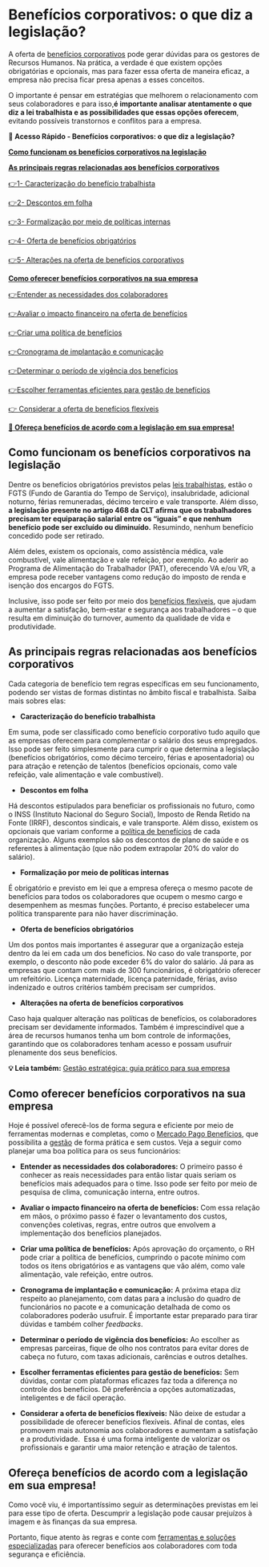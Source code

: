 # Benefícios corporativos: o que diz a legislação?

A oferta de [benefícios corporativos](https://meubolso.mercadopago.com.br/empresa-de-beneficios-corporativos) pode gerar dúvidas para os gestores de Recursos Humanos. Na prática, a verdade é que existem opções obrigatórias e opcionais, mas para fazer essa oferta de maneira eficaz, a empresa não precisa ficar presa apenas a esses conceitos.

O importante é pensar em estratégias que melhorem o relacionamento com seus colaboradores e para isso,**é importante analisar atentamente o que diz a lei trabalhista e as possibilidades que essas opções oferecem**, evitando possíveis transtornos e conflitos para a empresa.

**💙 Acesso Rápido - Benefícios corporativos: o que diz a legislação?**

**[Como funcionam os benefícios corporativos na legislação](#A)**

**[As principais regras relacionadas aos benefícios corporativos](#B)**

[](#C)[👉](#O)[1- Caracterização do benefício trabalhista](#C)

[](#D)[👉](#O)[2- Descontos em folha](#D)

[](#E)[👉](#O)[3- Formalização por meio de políticas internas](#E)

[](#F)[👉](#O)[4- Oferta de benefícios obrigatórios](#F)

[](#G)[👉](#O)[5- Alterações na oferta de benefícios corporativos](#G)

**[Como oferecer benefícios corporativos na sua empresa](#H)**

[](#I)[👉](#O)[Entender as necessidades dos colaboradores](#I)

[](#J)[👉](#O)[Avaliar o impacto financeiro na oferta de benefícios](#J)

[](#K)[👉](#O)[Criar uma política de benefícios](#K)

[](#L)[👉](#O)[Cronograma de implantação e comunicação](#L)

[](#M)[👉](#O)[Determinar o período de vigência dos benefícios](#M)

[](#N)[👉](#O)[Escolher ferramentas eficientes para gestão de benefícios](#N)

[👉 Considerar a oferta de benefícios flexíveis](#O)

**[💙 Ofereça benefícios de acordo com a legislação em sua empresa!](#P)**

[](#)
## **Como funcionam os benefícios corporativos na legislação**

Dentre os benefícios obrigatórios previstos pelas [leis trabalhistas](https://www2.senado.leg.br/bdsf/bitstream/handle/id/535468/clt_e_normas_correlatas_1ed.pdf), estão o FGTS (Fundo de Garantia do Tempo de Serviço), insalubridade, adicional noturno, férias remuneradas, décimo terceiro e vale transporte. Além disso, **a legislação presente no artigo 468 da CLT afirma que os trabalhadores precisam ter equiparação salarial entre os “iguais” e que nenhum benefício pode ser excluído ou diminuído.** Resumindo, nenhum benefício concedido pode ser retirado.

Além deles, existem os opcionais, como assistência médica, vale combustível, vale alimentação e vale refeição, por exemplo. Ao aderir ao Programa de Alimentação do Trabalhador (PAT), oferecendo VA e/ou VR, a empresa pode receber vantagens como redução do imposto de renda e isenção dos encargos do FGTS.

Inclusive, isso pode ser feito por meio dos [benefícios flexíveis](https://meubolso.mercadopago.com.br/beneficios-unificados), que ajudam a aumentar a satisfação, bem-estar e segurança aos trabalhadores – o que resulta em diminuição do turnover, aumento da qualidade de vida e produtividade.

[](#)
## **As principais regras relacionadas aos benefícios corporativos**

Cada categoria de benefício tem regras específicas em seu funcionamento, podendo ser vistas de formas distintas no âmbito fiscal e trabalhista. Saiba mais sobres elas:

[](#)

- **Caracterização do benefício trabalhista**

Em suma, pode ser classificado como benefício corporativo tudo aquilo que as empresas oferecem para complementar o salário dos seus empregados. Isso pode ser feito simplesmente para cumprir o que determina a legislação (benefícios obrigatórios, como décimo terceiro, férias e aposentadoria) ou para atração e retenção de talentos (benefícios opcionais, como vale refeição, vale alimentação e vale combustível).

[](#)

- **Descontos em folha**

Há descontos estipulados para beneficiar os profissionais no futuro, como o INSS (Instituto Nacional do Seguro Social), Imposto de Renda Retido na Fonte (IRRF), descontos sindicais, e vale transporte. Além disso, existem os opcionais que variam conforme a [política de benefícios](https://meubolso.mercadopago.com.br/politica-de-beneficios) de cada organização. Alguns exemplos são os descontos de plano de saúde e os referentes à alimentação (que não podem extrapolar 20% do valor do salário).

[](#)

- **Formalização por meio de políticas internas**

É obrigatório e previsto em lei que a empresa ofereça o mesmo pacote de benefícios para todos os colaboradores que ocupem o mesmo cargo e desempenhem as mesmas funções. Portanto, é preciso estabelecer uma política transparente para não haver discriminação.

[](#)

- **Oferta de benefícios obrigatórios**

Um dos pontos mais importantes é assegurar que a organização esteja dentro da lei em cada um dos benefícios. No caso do vale transporte, por exemplo, o desconto não pode exceder 6% do valor do salário. Já para as empresas que contam com mais de 300 funcionários, é obrigatório oferecer um refeitório. Licença maternidade, licença paternidade, férias, aviso indenizado e outros critérios também precisam ser cumpridos.

[](#)

- **Alterações na oferta de benefícios corporativos**

Caso haja qualquer alteração nas políticas de benefícios, os colaboradores precisam ser devidamente informados. Também é imprescindível que a área de recursos humanos tenha um bom controle de informações, garantindo que os colaboradores tenham acesso e possam usufruir plenamente dos seus benefícios.

**💡 Leia também:** [Gestão estratégica: guia prático para sua empresa](https://meubolso.mercadopago.com.br/guia-pratico-gestao-estrategica)

[](#)
## **Como oferecer benefícios corporativos na sua empresa**

Hoje é possível oferecê-los de forma segura e eficiente por meio de ferramentas modernas e completas, como o [Mercado Pago Benefícios](https://conteudo.mercadopago.com.br/motivos-para-usar-mercado-pago-beneficios), que possibilita a [gestão](https://meubolso.mercadopago.com.br/gestao-de-beneficios) de forma prática e sem custos. Veja a seguir como planejar uma boa política para os seus funcionários:

[](#)

- **Entender as necessidades dos colaboradores:** O primeiro passo é conhecer as reais necessidades para então listar quais seriam os benefícios mais adequados para o time. Isso pode ser feito por meio de pesquisa de clima, comunicação interna, entre outros. 

[](#)

- **Avaliar o impacto financeiro na oferta de benefícios:** Com essa relação em mãos, o próximo passo é fazer o levantamento dos custos, convenções coletivas, regras, entre outros que envolvem a implementação dos benefícios planejados. 

[](#)

- **Criar uma política de benefícios:** Após aprovação do orçamento, o RH pode criar a política de benefícios, cumprindo o pacote mínimo com todos os itens obrigatórios e as vantagens que vão além, como vale alimentação, vale refeição, entre outros. 

[](#)

- **Cronograma de implantação e comunicação:** A próxima etapa diz respeito ao planejamento, com datas para a inclusão do quadro de funcionários no pacote e a comunicação detalhada de como os colaboradores poderão usufruir. É importante estar preparado para tirar dúvidas e também colher *feedbacks*.  

[](#)

- **Determinar o período de vigência dos benefícios:** Ao escolher as empresas parceiras, fique de olho nos contratos para evitar dores de cabeça no futuro, com taxas adicionais, carências e outros detalhes. 

[](#)

- **Escolher ferramentas eficientes para gestão de benefícios:** Sem dúvidas, contar com plataformas eficazes faz toda a diferença no controle dos benefícios. Dê preferência a opções automatizadas, inteligentes e de fácil operação. 

[](#)

- **Considerar a oferta de benefícios flexíveis:** Não deixe de estudar a possibilidade de oferecer benefícios flexíveis. Afinal de contas, eles promovem mais autonomia aos colaboradores e aumentam a satisfação e a produtividade.  Essa é uma forma inteligente de valorizar os profissionais e garantir uma maior retenção e atração de talentos. 

[](#)
## **Ofereça benefícios de acordo com a legislação em sua empresa!**

Como você viu, é importantíssimo seguir as determinações previstas em lei para esse tipo de oferta. Descumprir a legislação pode causar prejuízos à imagem e às finanças da sua empresa.

Portanto, fique atento às regras e conte com [ferramentas e soluções especializadas](https://conteudo.mercadopago.com.br/gestao-de-beneficios-com-mercado-pago) para oferecer benefícios aos colaboradores com toda segurança e eficiência.